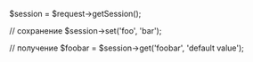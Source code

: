 $session = $request->getSession();

// сохранение
$session->set('foo', 'bar');

// получение
$foobar = $session->get('foobar', 'default value');

